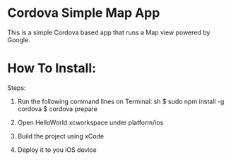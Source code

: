 # Cordova Simple Map App
This is a simple Cordova based app that runs a Map view powered by Google.

# How To Install:
Steps:
1. Run the following command lines on Terminal:
sh
$ sudo npm install -g cordova
$ cordova prepare


2. Open HelloWorld.xcworkspace under platform/ios
3. Build the project using xCode
4. Deploy it to you iOS device